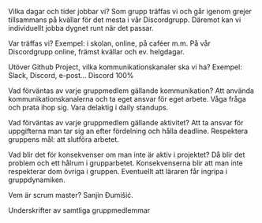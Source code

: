 Vilka dagar och tider jobbar vi?
Som grupp träffas vi och går igenom grejer tillsammans på kvällar för det mesta i vår Discordgrupp. Däremot kan vi individuellt jobba dygnet runt när det passar.

Var träffas vi? Exempel: i skolan, online, på caféer m.m.
På vår Discordgrupp online, främst kvällar och ev. helgdagar.

Utöver Github Project, vilka kommunikationskanaler ska vi ha? Exempel: Slack, Discord, e-post...
Discord 100%

Vad förväntas av varje gruppmedlem gällande kommunikation?
Att använda kommunikationskanalerna och ta eget ansvar för eget arbete. Våga fråga och prata ihop sig.
Vara delaktig i daily standups.

Vad förväntas av varje gruppmedlem gällande aktivitet?
Att ta ansvar för uppgifterna man tar sig an efter fördelning och hålla deadline.
Respektera gruppens mål: att slutföra arbetet.

Vad blir det för konsekvenser om man inte är aktiv i projektet?
Då blir det problem och ett hålrum i grupparbetet. Konsekvenserna blir att man inte respekterar dom övriga i gruppen.
Eventuellt att läraren får ingripa i gruppdynamiken.

Vem är scrum master?
Sanjin Đumišić.

Underskrifter av samtliga gruppmedlemmar

